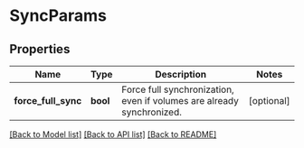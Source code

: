 # SyncParams

## Properties
Name | Type | Description | Notes
------------ | ------------- | ------------- | -------------
**force_full_sync** | **bool** | Force full synchronization, even if volumes are already synchronized. | [optional] 

[[Back to Model list]](../README.md#documentation-for-models) [[Back to API list]](../README.md#documentation-for-api-endpoints) [[Back to README]](../README.md)



